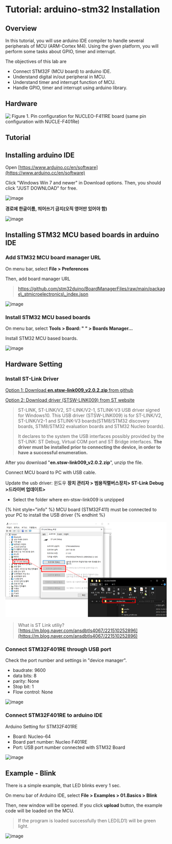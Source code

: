 # Tutorial: arduino-stm32 Installation

## Overview

In this tutorial, you will use arduino IDE compiler to handle several peripherals of MCU (ARM-Cortex M4). Using the given platform, you will perform some tasks about GPIO, timer and interrupt.

The objectives of this lab are

* Connect STM32F (MCU board) to arduino IDE.
* Understand digital in/out peripheral in MCU.
* Understand timer and interrupt function of MCU.
* Handle GPIO, timer and interrupt using arduino library.

## Hardware

![​ Figure 1. Pin configuration for NUCLEO-F411RE board (same pin configuration with NUCLE-F401Re)](https://user-images.githubusercontent.com/79825525/129155781-83639c1d-bb1f-4cc9-b3d5-3a080426d382.jpg)

## Tutorial

## Installing arduino IDE

Open [https://www.arduino.cc/en/software](https://www.arduino.cc/en/software)

Click "Windows Win 7 and newer" in Download options. Then, you should click "JUST DOWNLOAD" for free.

![image](https://user-images.githubusercontent.com/91526930/186331900-ee06a945-723a-4210-8dc9-dd6079d16288.png)

**경로에 한글이름, 띄어쓰기 금지(오직 영어만 있어야 함)**

![image](https://github.com/ckdals915/HESAI\_Pandar\_XT32\_Interface/assets/84508106/c75b4557-0782-4af7-85fe-840cd37817e1)

## Installing STM32 MCU based boards in arduino IDE

### Add STM32 MCU board manager URL

On menu bar, select **File > Preferences**

Then, add board manager URL

> https://github.com/stm32duino/BoardManagerFiles/raw/main/package\_stmicroelectronics\_index.json

![image](https://user-images.githubusercontent.com/91526930/186333899-c7f1ee61-c4a3-42b3-898c-0108ae1c3b0e.png)

### Install STM32 MCU based boards

On menu bar, select **Tools > Board: " " > Boards Manager...**

Install STM32 MCU based boards.

![image](https://user-images.githubusercontent.com/91526930/186336101-53603bcc-e7d2-4fd4-8c86-078f703154e4.png)

## **Hardware Setting**

### Install ST-Link Driver

[Option 1: Download **en.stsw-link009\_v2.0.2.zip** from github](https://github.com/ykkimhgu/EC-student/blob/main/tutorial/\(ST-Link\)en.stsw-link009\_v2.0.2.zip)

[Option 2: Download driver (STSW-LINK009) from ST website](https://www.st.com/en/development-tools/stsw-link009.html)

> ST-LINK, ST-LINK/V2, ST-LINK/V2-1, STLINK-V3 USB driver signed for Windows10. This USB driver (STSW-LINK009) is for ST-LINK/V2, ST-LINK/V2-1 and STLINK-V3 boards(STM8/STM32 discovery boards, STM8/STM32 evaluation boards and STM32 Nucleo boards).
>
> It declares to the system the USB interfaces possibly provided by the ST-LINK: ST Debug, Virtual COM port and ST Bridge interfaces. **The driver must be installed prior to connecting the device, in order to have a successful enumeration.**

After you download "**en.stsw-link009\_v2.0.2.zip**", unzip the file.

Connect MCU board to PC with USB cable.

Update the usb driver: 윈도우 **장치 관리자 > 범용직렬버스장치> ST-Link Debug >드라이버 업데이트>**

* Select the folder where en-stsw-link009 is unzipped

{% hint style="info" %}
MCU board (STM32F411) must be connected to your PC to install the USB driver
{% endhint %}

![](<../../.gitbook/assets/image (3) (1) (1) (1).png>)

> What is ST Link utiliy? [https://m.blog.naver.com/ansdbtls4067/221510252896](https://m.blog.naver.com/ansdbtls4067/221510252896)

### Connect STM32F401RE through USB port

Check the port number and settings in "device manager".

* baudrate: 9600
* data bits: 8
* parity: None
* Stop bit: 1
* Flow control: None

![image](https://user-images.githubusercontent.com/91526930/186338119-272e8119-cfc5-411e-bce7-7118e94aea96.png)

### Connect STM32F401RE to arduino IDE

Arduino Setting for STM32F401RE

* Board: Nucleo-64
* Board part number: Nucleo F401RE
* Port: USB port number connected with STM32 Board

![image](https://user-images.githubusercontent.com/91526930/186340825-658a6bba-8c2a-43ea-aaae-3124205f33b5.png)

## Example - Blink

There is a simple example, that LED blinks every 1 sec.

On menu bar of Arduino IDE, select **File > Examples > 01.Basics > Blink**

Then, new window will be opened. If you click **upload** button, the example code will be loaded on the MCU.

> If the program is loaded successfully then LED(LD1) will be green light.

![image](https://user-images.githubusercontent.com/91526930/186355557-1e9e137b-03f1-4c8b-8b87-05a4d1c87077.png)
